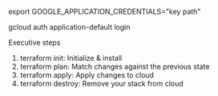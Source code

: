 export GOOGLE_APPLICATION_CREDENTIALS="key path"

gcloud auth application-default login



Executive steps

1. terraform init: Initialize & install
2. terraform plan: Match changes against the previous state
3. terraform apply: Apply changes to cloud
4. terraform destroy: Remove your stack from cloud
